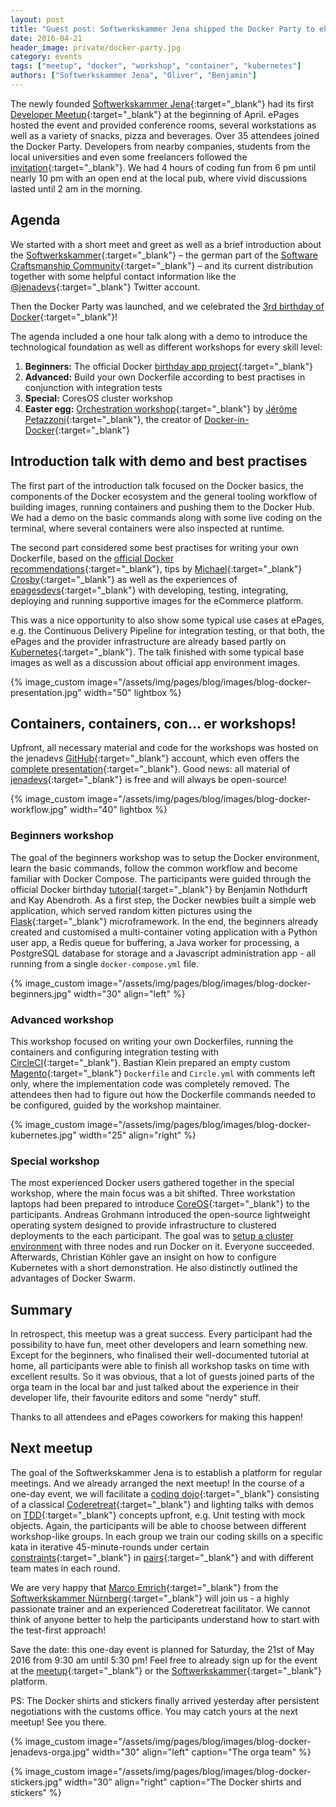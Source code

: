 ```yaml
---
layout: post
title: "Guest post: Softwerkskammer Jena shipped the Docker Party to ePages!"
date: 2016-04-21
header_image: private/docker-party.jpg
category: events
tags: ["meetup", "docker", "workshop", "container", "kubernetes"]
authors: ["Softwerkskammer Jena", "Oliver", "Benjamin"]
---
```


The newly founded [Softwerkskammer Jena](http://www.softwerkskammer.org/groups/jena){:target="_blank"} had its first [Developer Meetup](http://www.meetup.com/jenadevs){:target="_blank"} at the beginning of April.
ePages hosted the event and provided conference rooms, several workstations as well as a variety of snacks, pizza and beverages.
Over 35 attendees joined the Docker Party.
Developers from nearby companies, students from the local universities and even some freelancers followed the [invitation](https://github.com/jenadevs/jenadevs-meetup-001-docker-party/blob/master/orga/Softwerkskammer_Jena_Developers_Meetup_001_Docker_Party.pdf){:target="_blank"}.
We had 4 hours of coding fun from 6 pm until nearly 10 pm with an open end at the local pub, where vivid discussions lasted until 2 am in the morning.

## Agenda

We started with a short meet and greet as well as a brief introduction about the [Softwerkskammer](http://softwerkskammer.org){:target="_blank"} – the german part of the [Software Craftsmanship Community](http://manifesto.softwarecraftsmanship.org){:target="_blank"} – and its current distribution together with some helpful contact information like the [@jenadevs](https://twitter.com/jenadevs){:target="_blank"} Twitter account.

Then the Docker Party was launched, and we celebrated the [3rd birthday of Docker](https://www.docker.com/community/docker-birthday-3){:target="_blank"}!

The agenda included a one hour talk along with a demo to introduce the technological foundation as well as different workshops for every skill level:

  1. **Beginners:** The official Docker [birthday app project](https://github.com/jenadevs/docker-birthday-3){:target="_blank"}
  2. **Advanced:** Build your own Dockerfile according to best practises in conjunction with integration tests
  3. **Special:** CoresOS cluster workshop
  4. **Easter egg:** [Orchestration workshop](https://github.com/jenadevs/orchestration-workshop){:target="_blank"} by [Jérôme Petazzoni](https://twitter.com/jpetazzo){:target="_blank"}, the creator of [Docker-in-Docker](https://github.com/jpetazzo/dind){:target="_blank"}

## Introduction talk with demo and best practises

The first part of the introduction talk focused on the Docker basics, the components of the Docker ecosystem and the general tooling workflow of building images, running containers and pushing them to the Docker Hub.
We had a demo on the basic commands along with some live coding on the terminal, where several containers were also inspected at runtime.

The second part considered some best practises for writing your own Dockerfile, based on the [official Docker recommendations](https://docs.docker.com/engine/userguide/eng-image/dockerfile_best-practices){:target="_blank"}, tips by [Michael](http://crosbymichael.com/dockerfile-best-practices.html){:target="_blank"} [Crosby](http://crosbymichael.com/dockerfile-best-practices-take-2.html){:target="_blank"} as well as the experiences of [epagesdevs](http://twitter.com/epagesdevs){:target="_blank"} with developing, testing, integrating, deploying and running supportive images for the eCommerce platform.

This was a nice opportunity to also show some typical use cases at ePages, e.g. the Continuous Delivery Pipeline for integration testing, or that both, the ePages and the provider infrastructure are already based partly on [Kubernetes](http://kubernetes.io){:target="_blank"}.
The talk finished with some typical base images as well as a discussion about official app environment images.

{% image_custom image="/assets/img/pages/blog/images/blog-docker-presentation.jpg" width="50" lightbox %}

## Containers, containers, con... er workshops!

Upfront, all necessary material and code for the workshops was hosted on the jenadevs [GitHub](https://github.com/jenadevs){:target="_blank"} account, which even offers the [complete presentation](https://github.com/jenadevs/jenadevs-meetup-001-docker-party){:target="_blank"}.
Good news: all material of [jenadevs](https://github.com/jenadevs){:target="_blank"} is free and will always be open-source!

{% image_custom image="/assets/img/pages/blog/images/blog-docker-workflow.jpg" width="40" lightbox %}

### Beginners workshop

The goal of the beginners workshop was to setup the Docker environment, learn the basic commands, follow the common workflow and become familiar with Docker Compose.
The participants were guided through the official Docker birthday [tutorial](https://github.com/jenadevs/docker-birthday-3/blob/master/tutorial.md){:target="_blank"} by Benjamin Nothdurft and Kay Abendroth.
As a first step, the Docker newbies built a simple web application, which served random kitten pictures using the [Flask](http://flask.pocoo.org){:target="_blank"} microframework.
In the end, the beginners already created and customised a multi-container voting application with a Python user app, a Redis queue for buffering, a Java worker for processing, a PostgreSQL database for storage and a Javascript administration app - all running from a single `docker-compose.yml` file.

{% image_custom image="/assets/img/pages/blog/images/blog-docker-beginners.jpg" width="30" align="left" %}

### Advanced workshop

This workshop focused on writing your own Dockerfiles, running the containers and configuring integration testing with [CircleCI](https://circleci.com){:target="_blank"}.
Bastian Klein prepared an empty custom [Magento](https://magento.com){:target="_blank"} `Dockerfile` and `Circle.yml` with comments left only, where the implementation code was completely removed.
The attendees then had to figure out how the Dockerfile commands needed to be configured, guided by the workshop maintainer.

{% image_custom image="/assets/img/pages/blog/images/blog-docker-kubernetes.jpg" width="25" align="right" %}

### Special workshop

The most experienced Docker users gathered together in the special workshop, where the main focus was a bit shifted.
Three workstation laptops had been prepared to introduce [CoreOS](https://coreos.com){:target="_blank"} to the participants.
Andreas Grohmann introduced the open-source lightweight operating system designed to provide infrastructure to clustered deployments to the each participant.
The goal was to [setup a cluster environment](/blog/tech-stories/how-to-setup-a-coreos-cluster-on-windows-and-centos/) with three nodes and run Docker on it.
Everyone succeeded.
Afterwards, Christian Köhler gave an insight on how to configure Kubernetes with a short demonstration.
He also distinctly outlined the advantages of Docker Swarm.

## Summary

In retrospect, this meetup was a great success.
Every participant had the possibility to have fun, meet other developers and learn something new.
Except for the beginners, who finalised their well-documented tutorial at home, all participants were able to finish all workshop tasks on time with excellent results.
So it was obvious, that a lot of guests joined parts of the orga team in the local bar and just talked about the experience in their developer life, their favourite editors and some "nerdy" stuff.

Thanks to all attendees and ePages coworkers for making this happen!

## Next meetup

The goal of the Softwerkskammer Jena is to establish a platform for regular meetings.
And we already arranged the next meetup!
In the course of a one-day event, we will facilitate a [coding dojo](http://codingdojo.org){:target="_blank"} consisting of a classical [Coderetreat](http://coderetreat.org){:target="_blank"} and lighting talks with demos on [TDD](https://en.wikipedia.org/wiki/Test-driven_development){:target="_blank"} concepts upfront, e.g. Unit testing with mock objects.
Again, the participants will be able to choose between different workshop-like groups.
In each group we train our coding skills on a specific kata in iterative 45-minute-rounds under certain [constraints](http://coderetreat.org/facilitating/activity-catalog){:target="_blank"} in [pairs](https://en.wikipedia.org/wiki/Pair_programming){:target="_blank"} and with different team mates in each round.

We are very happy that [Marco Emrich](https://twitter.com/marcoemrich){:target="_blank"} from the [Softwerkskammer Nürnberg](https://www.softwerkskammer.org/groups/nuernberg){:target="_blank"} will join us - a highly passionate trainer and an experienced Coderetreat facilitator.
We cannot think of anyone better to help the participants understand how to start with the test-first approach!

Save the date: this one-day event is planned for Saturday, the 21st of May 2016 from 9:30 am until 5:30 pm!
Feel free to already sign up for the event at the [meetup](http://www.meetup.com/jenadevs){:target="_blank"} or the [Softwerkskammer](https://www.softwerkskammer.org/groups/jena){:target="_blank"} platform.

PS: The Docker shirts and stickers finally arrived yesterday after persistent negotiations with the customs office.
You may catch yours at the next meetup!
See you there.

{% image_custom image="/assets/img/pages/blog/images/blog-docker-jenadevs-orga.jpg" width="30" align="left" caption="The orga team" %}

{% image_custom image="/assets/img/pages/blog/images/blog-docker-stickers.jpg" width="30" align="right" caption="The Docker shirts and stickers" %}
